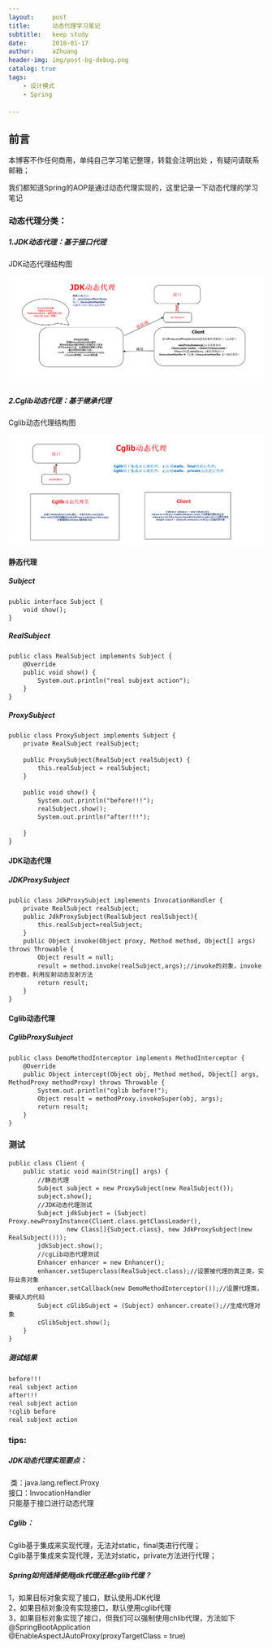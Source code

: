 ```yaml
---
layout:     post
title:      动态代理学习笔记
subtitle:   keep study
date:       2018-01-17
author:     aZhuang
header-img: img/post-bg-debug.png
catalog: true
tags:
    - 设计模式
    - Spring

---
```


## 前言

本博客不作任何商用，单纯自己学习笔记整理，转载会注明出处 ，有疑问请联系邮箱；

我们都知道Spring的AOP是通过动态代理实现的，这里记录一下动态代理的学习笔记

### 动态代理分类：

##### 1.JDK动态代理：基于接口代理   

JDK动态代理结构图

![讲道理这里会有个结构图](https://raw.githubusercontent.com/xiaoazhuang/xiaoazhuang.github.io/master/img/JDK动态代理.png)

##### 2.Cglib动态代理：基于继承代理  

Cglib动态代理结构图

![讲道理这里会有个结构图](https://raw.githubusercontent.com/xiaoazhuang/xiaoazhuang.github.io/master/img/Cglib动态代理.png)

#### 静态代理

##### Subject

```
public interface Subject {
    void show();
}
```

##### RealSubject

```
public class RealSubject implements Subject {
    @Override
    public void show() {
        System.out.println("real subjext action");
    }
}
```

##### ProxySubject

```
public class ProxySubject implements Subject {
    private RealSubject realSubject;

    public ProxySubject(RealSubject realSubject) {
        this.realSubject = realSubject;
    }

    public void show() {
        System.out.println("before!!!");
        realSubject.show();
        System.out.println("after!!!");

    }
}
```

#### JDK动态代理

##### JDKProxySubject

```
public class JdkProxySubject implements InvocationHandler {
    private RealSubject realSubject;
    public JdkProxySubject(RealSubject realSubject){
        this.realSubject=realSubject;
    }
    public Object invoke(Object proxy, Method method, Object[] args) throws Throwable {
        Object result = null;
        result = method.invoke(realSubject,args);//invoke的对象，invoke的参数，利用反射动态反射方法
        return result;
    }
}
```

#### Cglib动态代理

##### CglibProxySubject

```
public class DemoMethodInterceptor implements MethodInterceptor {
    @Override
    public Object intercept(Object obj, Method method, Object[] args, MethodProxy methodProxy) throws Throwable {
        System.out.println("cglib before!");
        Object result = methodProxy.invokeSuper(obj, args);
        return result;
    }
}
```

### 测试

```
public class Client {
    public static void main(String[] args) {
        //静态代理
        Subject subject = new ProxySubject(new RealSubject());
        subject.show();
        //JDK动态代理测试
        Subject jdkSubject = (Subject) Proxy.newProxyInstance(Client.class.getClassLoader(),
                new Class[]{Subject.class}, new JdkProxySubject(new RealSubject()));
        jdkSubject.show();
        //cgLib动态代理测试
        Enhancer enhancer = new Enhancer();
        enhancer.setSuperclass(RealSubject.class);//设置被代理的真正类，实际业务对象
        enhancer.setCallback(new DemoMethodInterceptor());//设置代理类，要植入的代码
        Subject cGlibSubject = (Subject) enhancer.create();//生成代理对象
        cGlibSubject.show();
    }
}
```

##### 测试结果

```
before!!!
real subjext action
after!!!
real subjext action
!cglib before
real subjext action
```

### tips:

##### JDK动态代理实现要点：

​	类：java.lang.reflect.Proxy   
​	接口：InvocationHandler   
​	只能基于接口进行动态代理   

##### Cglib：

Cglib基于集成来实现代理，无法对static，final类进行代理；  
Cglib基于集成来实现代理，无法对static，private方法进行代理；

##### Spring如何选择使用jdk代理还是cglib代理？

1，如果目标对象实现了接口，默认使用JDK代理  
2，如果目标对象没有实现接口，默认使用cglib代理  
3，如果目标对象实现了接口，但我们可以强制使用chlib代理，方法如下 
@SpringBootApplication  
@EnableAspectJAutoProxy(proxyTargetClass = true) 

